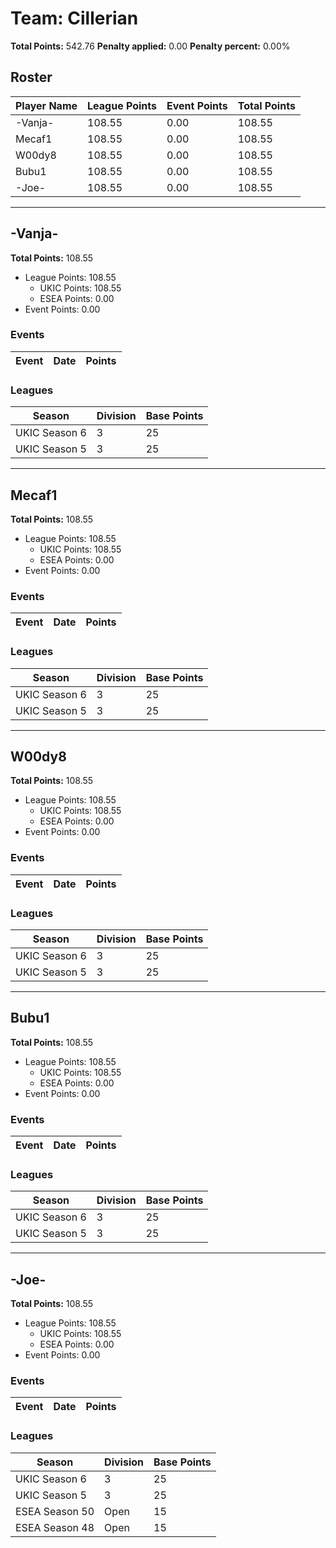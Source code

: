 # Team: Cillerian

**Total Points:** 542.76
**Penalty applied:** 0.00
**Penalty percent:** 0.00%

## Roster
| Player Name | League Points | Event Points | Total Points |
|-------------|--------------|--------------|-------------|
| -Vanja- | 108.55 | 0.00 | 108.55 |
| Mecaf1 | 108.55 | 0.00 | 108.55 |
| W00dy8 | 108.55 | 0.00 | 108.55 |
| Bubu1 | 108.55 | 0.00 | 108.55 |
| -Joe- | 108.55 | 0.00 | 108.55 |

---

## -Vanja-

**Total Points:** 108.55

- League Points: 108.55
  - UKIC Points: 108.55
  - ESEA Points: 0.00
- Event Points: 0.00

### Events
| Event | Date | Points |
|-------|------|--------|
### Leagues
| Season | Division | Base Points |
|--------|----------|-------------|
| UKIC Season 6 | 3 | 25 |
| UKIC Season 5 | 3 | 25 |
---

## Mecaf1

**Total Points:** 108.55

- League Points: 108.55
  - UKIC Points: 108.55
  - ESEA Points: 0.00
- Event Points: 0.00

### Events
| Event | Date | Points |
|-------|------|--------|
### Leagues
| Season | Division | Base Points |
|--------|----------|-------------|
| UKIC Season 6 | 3 | 25 |
| UKIC Season 5 | 3 | 25 |
---

## W00dy8

**Total Points:** 108.55

- League Points: 108.55
  - UKIC Points: 108.55
  - ESEA Points: 0.00
- Event Points: 0.00

### Events
| Event | Date | Points |
|-------|------|--------|
### Leagues
| Season | Division | Base Points |
|--------|----------|-------------|
| UKIC Season 6 | 3 | 25 |
| UKIC Season 5 | 3 | 25 |
---

## Bubu1

**Total Points:** 108.55

- League Points: 108.55
  - UKIC Points: 108.55
  - ESEA Points: 0.00
- Event Points: 0.00

### Events
| Event | Date | Points |
|-------|------|--------|
### Leagues
| Season | Division | Base Points |
|--------|----------|-------------|
| UKIC Season 6 | 3 | 25 |
| UKIC Season 5 | 3 | 25 |
---

## -Joe-

**Total Points:** 108.55

- League Points: 108.55
  - UKIC Points: 108.55
  - ESEA Points: 0.00
- Event Points: 0.00

### Events
| Event | Date | Points |
|-------|------|--------|
### Leagues
| Season | Division | Base Points |
|--------|----------|-------------|
| UKIC Season 6 | 3 | 25 |
| UKIC Season 5 | 3 | 25 |
| ESEA Season 50 | Open | 15 |
| ESEA Season 48 | Open | 15 |